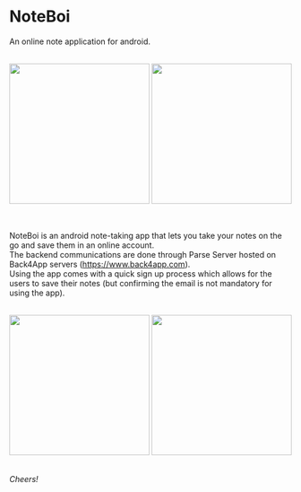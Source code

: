 # NoteBoi
An online note application for android.<br/><br/>
<p align="center">
  <img src="https://user-images.githubusercontent.com/48511939/127957009-0e58ea7b-2a1f-417c-868f-1ad93cfc19eb.jpg", width=250/> 
  <img src="https://user-images.githubusercontent.com/48511939/127957166-46d4a4a7-effa-47c7-93e7-3bb509d0b641.jpg", width=250/> 
</p> <br/>
          

NoteBoi is an android note-taking app that lets you take your notes on the go and save them in an online account.  
The backend communications are done through Parse Server hosted on Back4App servers (https://www.back4app.com).  
Using the app comes with a quick sign up process which allows for the users to save their notes (but confirming the email is not mandatory for using the app).<br/><br/>
<p align="center">
  <img src="https://user-images.githubusercontent.com/48511939/127957802-60a82a46-b522-40eb-9c6f-7dbe7723ba1d.gif", width=250/> 
  <img src="https://user-images.githubusercontent.com/48511939/127960511-b5eabc26-efbe-462b-93d5-8e9ee0ae6026.gif", width=250/> 
</p><br/>
<i>Cheers!</i>
